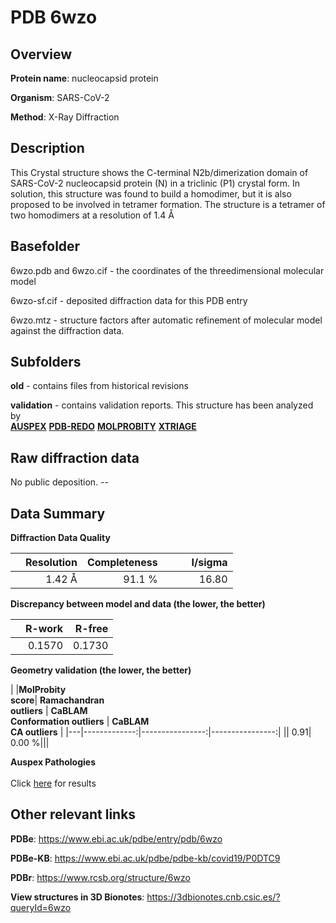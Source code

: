 # PDB 6wzo

## Overview

**Protein name**: nucleocapsid protein

**Organism**: SARS-CoV-2

**Method**: X-Ray Diffraction

## Description

This Crystal structure shows the C-terminal N2b/dimerization domain of SARS-CoV-2 nucleocapsid protein (N) in a triclinic (P1) crystal form. In solution, this structure was found to build a homodimer, but it is also proposed to be involved in tetramer formation. The structure is a tetramer of two homodimers at a resolution of 1.4 Å

## Basefolder

6wzo.pdb and 6wzo.cif - the coordinates of the threedimensional molecular model

6wzo-sf.cif - deposited diffraction data for this PDB entry

6wzo.mtz - structure factors after automatic refinement of molecular model against the diffraction data.

## Subfolders



**old** - contains files from historical revisions

**validation** - contains validation reports. This structure has been analyzed by <br>[**AUSPEX**](https://github.com/thorn-lab/coronavirus_structural_task_force/tree/master/pdb/nucleocapsid_protein/SARS-CoV-2/6wzo/validation/auspex) [**PDB-REDO**](https://github.com/thorn-lab/coronavirus_structural_task_force/tree/master/pdb/nucleocapsid_protein/SARS-CoV-2/6wzo/validation/pdb-redo) [**MOLPROBITY**](https://github.com/thorn-lab/coronavirus_structural_task_force/tree/master/pdb/nucleocapsid_protein/SARS-CoV-2/6wzo/validation/molprobity) [**XTRIAGE**](https://github.com/thorn-lab/coronavirus_structural_task_force/blob/master/pdb/nucleocapsid_protein/SARS-CoV-2/6wzo/validation/Xtriage_output.log)   



## Raw diffraction data

No public deposition. --<br> 

## Data Summary
**Diffraction Data Quality**

|   | Resolution | Completeness| I/sigma |
|---|-------------:|----------------:|--------------:|
|   |1.42 Å|91.1  %|<img width=50/>16.80|

**Discrepancy between model and data (the lower, the better)**

|   | **R-work**| **R-free**   
|---|-------------:|----------------:|           
||  0.1570|  0.1730|

**Geometry validation (the lower, the better)**

|   |**MolProbity<br>score**| **Ramachandran<br>outliers** | **CaBLAM<br>Conformation outliers** | **CaBLAM<br>CA outliers** |
|---|-------------:|----------------:|----------------:|
||  0.91|  0.00 %|||

**Auspex Pathologies**<br> <br>Click [here](https://github.com/thorn-lab/coronavirus_structural_task_force/blob/master/pdb/nucleocapsid_protein/SARS-CoV-2/6wzo/validation/auspex/6wzo_auspex_comments.txt)  for results

 



## Other relevant links 
**PDBe**:  https://www.ebi.ac.uk/pdbe/entry/pdb/6wzo

**PDBe-KB**: https://www.ebi.ac.uk/pdbe/pdbe-kb/covid19/P0DTC9 
 
**PDBr**: https://www.rcsb.org/structure/6wzo 

**View structures in 3D Bionotes**: https://3dbionotes.cnb.csic.es/?queryId=6wzo

